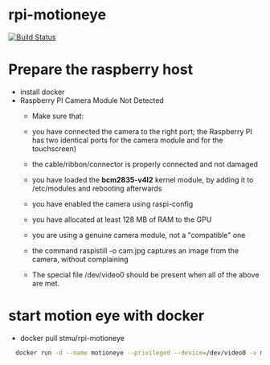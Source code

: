 # rpi-motioneye

[![Build Status](https://travis-ci.org/Stmu/rpi-motioneye.svg?branch=master)](https://travis-ci.org/Stmu/rpi-motioneye)


# Prepare the raspberry host
* install docker
* Raspberry PI Camera Module Not Detected
  * Make sure that:

  * you have connected the camera to the right port; the Raspberry PI has two identical ports for the camera module and for the touchscreen)
  * the cable/ribbon/connector is properly connected and not damaged
  * you have loaded the **bcm2835-v4l2** kernel module, by adding it to /etc/modules and rebooting afterwards
  * you have enabled the camera using raspi-config
  * you have allocated at least 128 MB of RAM to the GPU
  * you are using a genuine camera module, not a "compatible" one
  * the command raspistill -o cam.jpg captures an image from the camera, without complaining
  * The special file /dev/video0 should be present when all of the above are met.

# start motion eye with docker
* docker pull stmu/rpi-motioneye

```sh
  docker run -d --name motioneye --privileged --device=/dev/video0 -v motion:/etc/motioneye -p  8765:8765 stmu/rpi-motioneye
```
